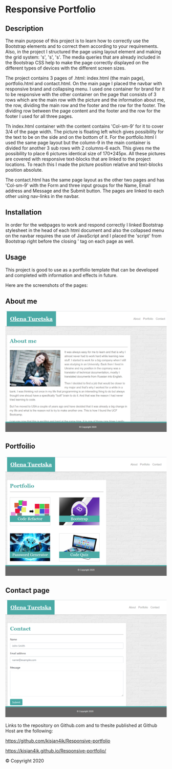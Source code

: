# Responsive Portfolio

## Description 


The main purpose of this project is to learn how to correctly use the Bootstrap elements and to correct them according to your requirements. Also, in the project I structured the page using layout element and making the grid system: 's', 's', 's'. The media queries that are already included in the Bootstrap CSS help to make the page correctly displayed on the different types of devices with the different screen sizes.

The project contains 3 pages of .html: index.html (the main page), portfolio.html and contact.html.
On the main page I placed the navbar with responsive brand and collapsing menu. I used one container for brand for it to be responsive with the other container on the page that consists of 3 rows which are the main row with the picture and the information about me, the row, dividing the main row and the footer and the row for the footer. The dividing row between the page content and the footer and the row for the footer I used for all three pages.

Th index.html container with the content contains 'Col-sm-9' for it to cover 3/4 of the page width. The picture is floating left which gives possibility for the text to be on the side and on the bottom of it.
For the portfolio.html I used the same page layout but the column-9 in the main container is divided for another 3 sub rows with 2 columns-6 each. This gives me the possibility to place 6 pictures identical size of 170*245px. All these pictures are covered with responsive text-blocks that are linked to the project locations. To reach this I made the picture position relative and text-blocks position absolute.

The contact.html has the same page layout as the other two pages and has 'Col-sm-9' with the Form and three input groups for the Name, Email address and Message and the Submit button.
The pages are linked to each other using nav-links in the navbar.




## Installation

In order for the webpages to work and respond correctly I linked Bootstrap stylesheet in the head of each html document and also the collapsed menu on the navbar requires the use of JavaScript and I placed the 'script' from Bootstrap right before the closing ' tag on each page as well.

## Usage 

This project is good to use as a portfolio template that can be developed and completed with information and effects in future. 

Here are the screenshots of the pages:

## About me
![Main page](assets/images/Screenshot_Readme_1.PNG)


## Portfoilio
![Portfolio page](assets/images/Screenshot_Readme_2.PNG)



## Contact page
![Contact page](assets/images/Screenshot_Readme_3.PNG)





Links to the repository on Github.com and to thesite published  at Github Host are the following:

 https://github.com/kisjan4ik/Responsive-portfolio

 https://kisjan4ik.github.io/Responsive-portfolio/

© Copyright 2020

